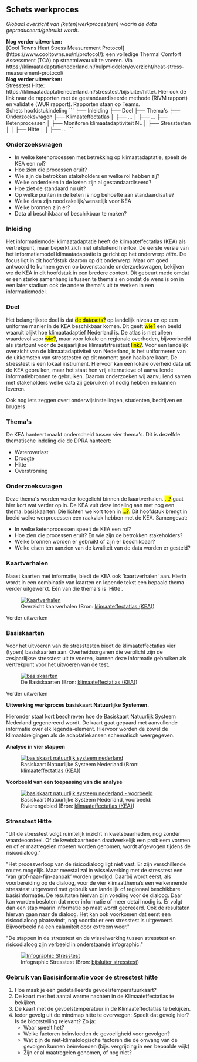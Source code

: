 ## Schets werkproces

*Globaal overzicht van (keten)werkproces(sen) waarin de data geproduceerd/gebruikt wordt.* 



<aside class="note"><strong>Nog verder uitwerken:</strong><br>
   [Cool Towns Heat Stress Measurement Protocol](https://www.cooltowns.eu/nl/protocol/): een volledige Thermal Comfort Assessment (TCA) op straatniveau uit te voeren.
   Via https://klimaatadaptatienederland.nl/hulpmiddelen/overzicht/heat-stress-measurement-protocol/
</aside>

<aside class="note"><strong>Nog verder uitwerken:</strong><br>
   Stresstest Hitte: https://klimaatadaptatienederland.nl/stresstest/bijsluiter/hitte/. Hier ook de link naar de rapporten met de gestandaardiseerde methode (RIVM rapport) en validatie (WUR rapport). Rapporten staan op Teams.
</aside>

<aside class='example'>
Schets hoofdstukindeling
```
   ├── Inleiding
   ├── Doel
   ├── Thema's
   ├── Onderzoeksvragen
   ├── Klimaateffectatlas
   │   ├── ...
   │   ├── ...
   ├── Ketenprocessen
   │   ├── Monitoren klimaatadaptiviteit NL
   │   ├── Stresstesten
   │   │   ├── Hitte
   │   │   ├── ...
```
</aside>

### Onderzoeksvragen
 - In welke ketenprocessen met betrekking op klimaatadaptatie, speelt de KEA een rol?
 - Hoe zien die processen eruit?
 - Wie zijn de betrokken stakeholders en welke rol hebben zij?
 - Welke onderdelen in de keten zijn al gestandaardiseerd?
 - Hoe ziet de standaard nu uit?
 - Op welke punten in de keten is nog behoefte aan standaardisatie?
 - Welke data zijn noodzakelijk/wenselijk voor KEA
 - Welke bronnen zijn er?
 - Data al beschikbaar of beschikbaar te maken?


### Inleiding
Het informatiemodel klimaatadaptatie heeft de klimaateffectatlas (KEA) als vertrekpunt, maar beperkt zich niet uitsluitend hiertoe. De eerste versie van het informatiemodel klimaatadaptatie is gericht op het onderwerp _hitte_. De focus ligt in dit hoofdstuk daarom op dit onderwerp. Maar om goed antwoord te kunnen geven op bovenstaande onderzoeksvragen, bekijken we de KEA in dit hoofdstuk in een bredere context. Dit gebeurt mede omdat er een sterke samenhang is tussen te thema's en omdat de wens is om in een later stadium ook de andere thema's uit te werken in een informatiemodel.

### Doel
Het belangrijkste doel is dat <mark>de datasets?</mark> op landelijk niveau en op een uniforme manier in de KEA beschikbaar komen. Dit geeft <mark>wie?</mark> een beeld waaruit blijkt hoe klimaatadaptief Nederland is. De atlas is niet alleen waardevol voor <mark>wie?</mark>, maar voor lokale en regionale overheden, bijvoorbeeld als startpunt voor de zesjaarlijkse klimaatstresstest <mark>link?</mark>. Voor een landelijk overzicht van de klimaatadaptiviteit van Nederland, is het uniformeren van de uitkomsten van stresstesten op dit moment geen haalbare kaart. De stresstest is een lokaal instrument. Hiervoor kán een lokale overheid data uit de KEA gebruiken, maar het staat hen vrij alternatieve of aanvullende informatiebronnen te gebruiken. Daarom onderzoeken wij aanvullend samen met stakeholders welke data zij gebruiken of nodig hebben én kunnen leveren. 

<aside class='note'>Ook nog iets zeggen over: onderwijsinstellingen, studenten, bedrijven en brugers</aside>

### Thema's
De KEA hanteert maakt onderscheid tussen vier thema's. Dit is dezelfde thematische indeling die de DPRA hanteert:
 - Wateroverlast
 - Droogte
 - Hitte
 - Overstroming

### Onderzoeksvragen
Deze thema's worden verder toegelicht binnen de kaartverhalen. <mark>...?</mark> gaat hier kort wat verder op in. De KEA vult deze indeling aan met nog een thema: basiskaarten. Die lichten we kort toen in <mark>...?</mark>. Dit hoofdstuk brengt in beeld welke werprocessen een raakvlak hebben met de KEA. Samengevat:
 - In welke ketenprocessen speelt de KEA een rol?
 - Hoe zien die processen eruit? En wie zijn de betrokken stakeholders?
 - Welke bronnen worden er gebruikt of zijn er beschikbaar?
 - Welke eisen ten aanzien van de kwaliteit van de data worden er gesteld?

### Kaartverhalen

Naast kaarten met informatie, biedt de KEA ook 'kaartverhalen' aan. Hierin wordt in een combinatie van kaarten en lopende tekst een bepaald thema verder uitgewerkt. Eén van die thema's is 'Hitte'. 

<figure>
   <a href="media/kea_kaartverhalen.jpg" target="_blank">
      <img src="media/kea_kaartverhalen.jpg" alt="Kaartverhalen">
   </a>
   <figcaption>Overzicht kaarverhalen (Bron:
      <a href="https://www.klimaateffectatlas.nl/nl/kaartverhalen" target="_blank">klimaateffectatlas (KEA)</a>)
   </figcaption>
</figure>

<aside class="note">Verder uitwerken</aside>

### Basiskaarten
Voor het uitvoeren van de stresstesten biedt de klimaateffectatlas vier (typen) basiskaarten aan. Overheidsorganen die verplicht zijn de zesjaarlijkse stresstest uit te voeren, kunnen deze informatie gebruiken als vertrekpunt voor het uitvoeren van de test.

<figure>
   <a href="media/kea_basiskaarten.jpg" target="_blank">
      <img src="media/kea_basiskaarten.jpg" alt="basiskaarten">
   </a>
   <figcaption> De Basiskaarten (Bron:
      <a href="https://www.klimaateffectatlas.nl/nl/kaartverhalen" target="_blank">klimaateffectatlas (KEA)</a>)
   </figcaption>
</figure>

<aside class="note">Verder uitwerken</aside>

<aside class="example">

   <strong>Uitwerking werkproces basiskaart Natuurlijke Systemen.</strong>

   Hieronder staat kort beschreven hoe de Basiskaart Natuurlijk Systeem Nederland gegenereerd wordt. De kaart gaat gepaard met aanvullende informatie over elk legenda-element. Hiervoor worden de zowel de klimaatdreigingen als de adaptatiekansen schematisch weergegeven. 

   <strong>Analyse in vier stappen</strong>

   <figure>
      <a href="media/kea_basiskaart_nat_sys_proces.jpg" target="_blank">
         <img src="media/kea_basiskaart_nat_sys_proces.jpg" alt="basiskaart natuurlijk systeem nederland">
      </a>
      <figcaption> Basiskaart Natuurlijke Systeem Nederland (Bron:
         <a href="https://www.klimaateffectatlas.nl/nl/basiskaart-natuurlijk-systeem-nederland" target="_blank">klimaateffectatlas (KEA)</a>)
      </figcaption>
   </figure>

   <strong>Voorbeeld van een toepassing van die analyse</strong>

   <figure>
      <a href="media/kea_basiskaart_nat_sys_proces_ex.jpg" target="_blank">
         <img src="media/kea_basiskaart_nat_sys_proces_ex.jpg" alt="basiskaart natuurlijk systeem nederland - voorbeeld">
      </a>
      <figcaption> Basiskaart Natuurlijke Systeem Nederland, voorbeeld: Rivierengebied (Bron:
         <a href="https://www.klimaateffectatlas.nl/nl/basiskaart-natuurlijk-systeem-nederland" target="_blank">klimaateffectatlas (KEA)</a>)
      </figcaption>
   </figure>
</aside>


### Stresstest Hitte
"Uit de stresstest volgt ruimtelijk inzicht in kwetsbaarheden, nog zonder waardeoordeel. Of de kwetsbaarheden daadwerkelijk een probleem vormen en of er maatregelen moeten worden genomen, wordt afgewogen tijdens de risicodialoog."

"Het procesverloop van de risicodialoog ligt niet vast. Er zijn verschillende routes mogelijk. Maar meestal zal in wisselwerking met de stresstest een ‘van grof-naar-fijn-aanpak’ worden gevolgd. Daarbij wordt eerst, als voorbereiding op de dialoog, voor de vier klimaatthema’s een verkennende stresstest uitgevoerd met gebruik van landelijk of regionaal beschikbare basisinformatie. De resultaten hiervan zijn voeding voor de dialoog. Daar kan worden besloten dat meer informatie of meer detail nodig is. Er volgt dan een stap waarin informatie op maat wordt gecreëerd. Ook de resultaten hiervan gaan naar de dialoog. Het kan ook voorkomen dat eerst een risicodialoog plaatsvindt, nog voordat er een stresstest is uitgevoerd. Bijvoorbeeld na een calamiteit door extreem weer."

"De stappen in de stresstest en de wisselwerking tussen stresstest en risicodialoog zijn verbeeld in onderstaande infographic:"

<figure>
   <a href="media/infographic_stresstest.png" target="_blank">
      <img src="media/infographic_stresstest.png" alt="Infographic Stresstest">
   </a>
   <figcaption>Infographic Stresstest (Bron:
      <a href="https://klimaatadaptatienederland.nl/stresstest/bijsluiter" target="_blank">bijsluiter stresstest</a>)
   </figcaption>
</figure>

### Gebruik van Basisinformatie voor de stresstest hitte
 1. Hoe maak je een gedetailleerde gevoelstemperatuurkaart?
 1. De kaart met het aantal warme nachten in de Klimaateffectatlas te bekijken.
 1. De kaart met de gevoelstemperatuur in de Klimaateffectatlas te bekijken.
 1. Ieder gevolg uit de mindmap hitte te overwegen: Speelt dat gevolg hier? Is de blootstelling relevant? Zo ja:
    * Waar speelt het?
    * Welke factoren beïnvloeden de gevoeligheid voor gevolgen?
    * Wat zijn de niet-klimatologische factoren die de omvang van de gevolgen kunnen beïnvloeden (bijv. vergrijzing in een bepaalde wijk)
    * Zijn er al maatregelen genomen, of nog niet?
